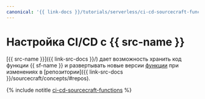 ```yaml
---
canonical: '{{ link-docs }}/tutorials/serverless/ci-cd-sourcecraft-functions'
---
```


# Настройка CI/CD с {{ src-name }}


[{{ src-name }}]({{ link-src-docs }}/) дает возможность хранить код функции {{ sf-name }} и развертывать новые версии [функции](../../functions/concepts/function.md) при изменениях в [репозитории]({{ link-src-docs }}/sourcecraft/concepts/#repos).

{% include notitle [ci-cd-sourcecraft-functions](../../_tutorials/serverless/ci-cd-sourcecraft-functions.md) %}
